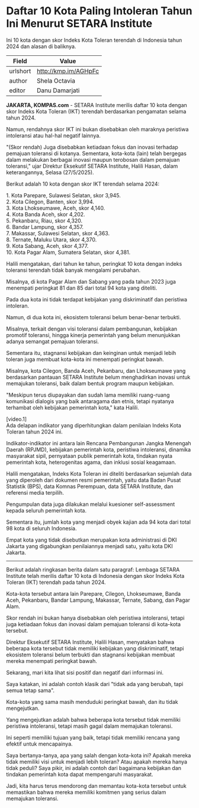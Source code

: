 # Daftar 10 Kota Paling Intoleran Tahun Ini Menurut SETARA Institute 

Ini 10 kota dengan skor Indeks Kota Toleran terendah di Indonesia tahun 2024 dan alasan di baliknya.

| Field       | Value                                                       |
|-------------|-------------------------------------------------------------|
| urlshort    | http://kmp.im/AGHpFc |
| author      | Shela Octavia |
| editor      | Danu Damarjati  |

**JAKARTA, KOMPAS.com** - SETARA Institute merilis daftar 10 kota dengan skor Indeks Kota Toleran (IKT) terendah berdasarkan pengamatan selama tahun 2024.

Namun, rendahnya skor IKT ini bukan disebabkan oleh maraknya peristiwa intoleransi atau hal-hal negatif lainnya.

"(Skor rendah) Juga disebabkan ketiadaan fokus dan inovasi terhadap pemajuan toleransi di kotanya. Sementara, kota-kota (lain) telah bergegas dalam melakukan berbagai inovasi maupun terobosan dalam pemajuan toleransi," ujar Direktur Eksekutif SETARA Institute, Halili Hasan, dalam keterangannya, Selasa (27/5/2025).

Berikut adalah 10 kota dengan skor IKT terendah selama 2024:

1\. Kota Parepare, Sulawesi Selatan, skor 3,945.\
2. Kota Cilegon, Banten, skor 3,994.\
3. Kota Lhokseumawe, Aceh, skor 4,140.\
4. Kota Banda Aceh, skor 4,202.\
5. Pekanbaru, Riau, skor 4,320.\
6. Bandar Lampung, skor 4,357.\
7. Makassar, Sulawesi Selatan, skor 4,363.\
8. Ternate, Maluku Utara, skor 4,370.\
9. Kota Sabang, Aceh, skor 4,377.\
10. Kota Pagar Alam, Sumatera Selatan, skor 4,381.

Halili mengatakan, dari tahun ke tahun, peringkat 10 kota dengan indeks toleransi terendah tidak banyak mengalami perubahan.

Misalnya, di kota Pagar Alam dan Sabang yang pada tahun 2023 juga menempati peringkat 81 dan 85 dari total 94 kota yang diteliti.

Pada dua kota ini tidak terdapat kebijakan yang diskriminatif dan peristiwa intoleran.

Namun, di dua kota ini, ekosistem toleransi belum benar-benar terbukti.

Misalnya, terkait dengan visi toleransi dalam pembangunan, kebijakan promotif toleransi, hingga kinerja pemerintah yang belum menunjukkan adanya semangat pemajuan toleransi.

Sementara itu, stagnansi kebijakan dan keinginan untuk menjadi lebih toleran juga membuat kota-kota ini menempati peringkat bawah.

Misalnya, kota Cilegon, Banda Aceh, Pekanbaru, dan Lhokseumawe yang berdasarkan pantauan SETARA Institute belum menghadirkan inovasi untuk memajukan toleransi, baik dalam bentuk program maupun kebijakan.

"Meskipun terus diupayakan dan sudah lama memiliki ruang-ruang komunikasi dialogis yang baik antaragama dan etnis, tetapi nyatanya terhambat oleh kebijakan pemerintah kota," kata Halili.

\[video.1\]\
Ada delapan indikator yang diperhitungkan dalam penilaian Indeks Kota Toleran tahun 2024 ini.

Indikator-indikator ini antara lain Rencana Pembangunan Jangka Menengah Daerah (RPJMD), kebijakan pemerintah kota, peristiwa intoleransi, dinamika masyarakat sipil, pernyataan publik pemerintah kota, tindakan nyata pemerintah kota, heterogenitas agama, dan inklusi sosial keagamaan.

Halili mengatakan, Indeks Kota Toleran ini diteliti berdasarkan sejumlah data yang diperoleh dari dokumen resmi pemerintah, yaitu data Badan Pusat Statistik (BPS), data Komnas Perempuan, data SETARA Institute, dan referensi media terpilih.

Pengumpulan data juga dilakukan melalui kuesioner self-assessment kepada seluruh pemerintah kota.

Sementara itu, jumlah kota yang menjadi obyek kajian ada 94 kota dari total 98 kota di seluruh Indonesia.

Empat kota yang tidak disebutkan merupakan kota administrasi di DKI Jakarta yang digabungkan penilaiannya menjadi satu, yaitu kota DKI Jakarta.

---
Berikut adalah ringkasan berita dalam satu paragraf: Lembaga SETARA Institute telah merilis daftar 10 kota di Indonesia dengan skor Indeks Kota Toleran (IKT) terendah pada tahun 2024.

 Kota-kota tersebut antara lain Parepare, Cilegon, Lhokseumawe, Banda Aceh, Pekanbaru, Bandar Lampung, Makassar, Ternate, Sabang, dan Pagar Alam.

 Skor rendah ini bukan hanya disebabkan oleh peristiwa intoleransi, tetapi juga ketiadaan fokus dan inovasi dalam pemajuan toleransi di kota-kota tersebut.

 Direktur Eksekutif SETARA Institute, Halili Hasan, menyatakan bahwa beberapa kota tersebut tidak memiliki kebijakan yang diskriminatif, tetapi ekosistem toleransi belum terbukti dan stagnansi kebijakan membuat mereka menempati peringkat bawah.



Sekarang, mari kita lihat sisi positif dan negatif dari informasi ini.

 Saya katakan, ini adalah contoh klasik dari "tidak ada yang berubah, tapi semua tetap sama".

 Kota-kota yang sama masih menduduki peringkat bawah, dan itu tidak mengejutkan.

 Yang mengejutkan adalah bahwa beberapa kota tersebut tidak memiliki peristiwa intoleransi, tetapi masih gagal dalam memajukan toleransi.

 Ini seperti memiliki tujuan yang baik, tetapi tidak memiliki rencana yang efektif untuk mencapainya.

 Saya bertanya-tanya, apa yang salah dengan kota-kota ini? Apakah mereka tidak memiliki visi untuk menjadi lebih toleran? Atau apakah mereka hanya tidak peduli? Saya pikir, ini adalah contoh dari bagaimana kebijakan dan tindakan pemerintah kota dapat mempengaruhi masyarakat.

 Jadi, kita harus terus mendorong dan memantau kota-kota tersebut untuk memastikan bahwa mereka memiliki komitmen yang serius dalam memajukan toleransi.
